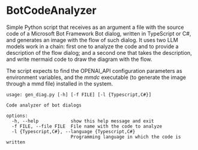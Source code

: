 # BotCodeAnalyzer
Simple Python script that receives as an argument a file with the source code of a Microsoft Bot Framework Bot dialog, written in TypeScript or C#, and generates an image with the flow of such dialog. It uses two LLM models work in a chain: first one to analyze the code and to provide a description of the flow dialog; and a second one that takes the description, and write mermaid code to draw the diagram with the flow.

The script expects to find the OPENAI_API configuration parameters as environment variables, and the _mmdc_ executable (to generate the image through a mmd file) installed in the system.

```
usage: gen_diag.py [-h] [-f FILE] [-l {Typescript,C#}]

Code analyzer of bot dialogs

options:
  -h, --help            show this help message and exit
  -f FILE, --file FILE  File name with the code to analyze
  -l {Typescript,C#}, --language {Typescript,C#}
                        Programming language in which the code is written
```
